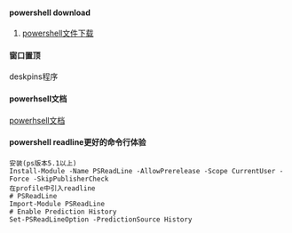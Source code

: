 #### powershell  download
1. [powershell文件下载](https://cloud.tencent.com/developer/article/1180302)

#### 窗口置顶

deskpins程序

####  powerhsell文档
[powerhsell文档](https://docs.microsoft.com/zh-cn/powershell/scripting/windows-powershell/install/installing-windows-powershell?view=powershell-7.1)

#### powershell readline更好的命令行体验

	安装(ps版本5.1以上)
	Install-Module -Name PSReadLine -AllowPrerelease -Scope CurrentUser -Force -SkipPublisherCheck
	在profile中引入readline
	# PSReadLine
	Import-Module PSReadLine
	# Enable Prediction History
	Set-PSReadLineOption -PredictionSource History